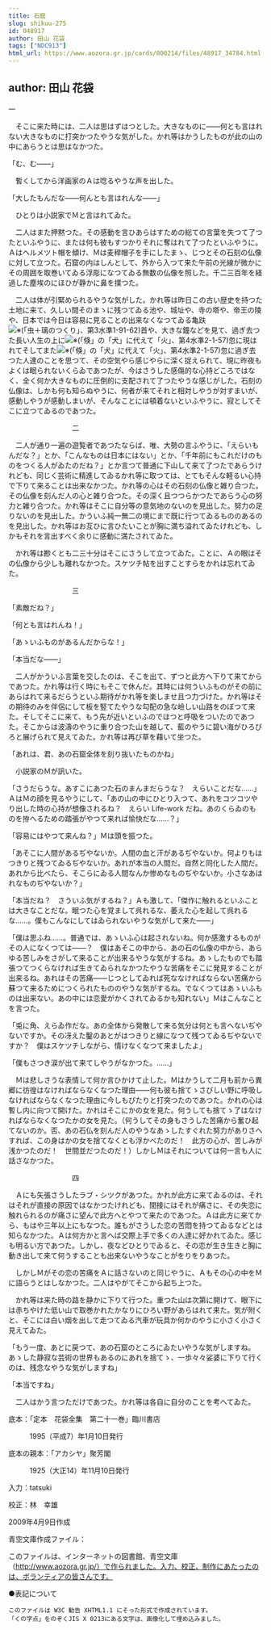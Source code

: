 ```yaml
---
title: 石窟
slug: shikuu-275
id: 048917
author: 田山 花袋
tags: ["NDC913"]
html_url: https://www.aozora.gr.jp/cards/000214/files/48917_34784.html
---
```


## author: 田山 花袋

一



　そこに来た時には、二人は思はずはつとした。大きなものに――何とも言はれない大きなものに打突かつたやうな気がした。かれ等はかうしたものが此の山の中にあらうとは思はなかつた。

「む、む――」

　暫くしてから洋画家のＡは唸るやうな声を出した。

「大したもんだな――何んとも言はれんな――」

　ひとりは小説家でＭと言はれてゐた。

　二人はまた押黙つた。その感動を言ひあらはすための総ての言葉を失つて了つたといふやうに、または何も彼もすつかりそれに奪はれて了つたといふやうに。Ａはヘルメツト帽を傾け、Ｍは麦稈帽子を手にしたまゝ、じつとその石刻の仏像に対して立つた。石窟の内はしんとして、外から入つて来た午前の光線が微かにその周囲を取巻いてゐる浮彫になつてゐる無数の仏像を照した。千二三百年を経過した塵埃のにほひが静かに鼻を撲つた。

　二人は体が引緊められるやうな気がした。かれ等は昨日この古い歴史を持つた土地に来て、久しい間そのまゝに残つてゐる池や、城址や、寺の塔や、帝王の陵や、日本では今日は容易に見ることの出来なくなつてゐる亀趺![※(「虫＋璃のつくり」、第3水準1-91-62)](https://www.aozora.gr.jp/cards/000214/files/../../../gaiji/1-91/1-91-62.png)首や、大きな鐘などを見て、過ぎ去つた長い人生の上に![※(「倏」の「犬」に代えて「火」、第4水準2-1-57)](https://www.aozora.gr.jp/cards/000214/files/../../../gaiji/2-01/2-01-57.png)忽に現はれてそしてまた![※(「倏」の「犬」に代えて「火」、第4水準2-1-57)](https://www.aozora.gr.jp/cards/000214/files/../../../gaiji/2-01/2-01-57.png)忽に過ぎ去つた人達のことを思つて、その空気やら感じやらに深く捉えられて、現に昨夜もよくは眠られないくらゐであつたが、今はさうした感傷的な心持どころではなく、全く何か大きなものに圧倒的に支配されて了つたやうな感じがした。石刻の仏像は、しかも何も知らぬやうに、何者が来てそれと相対しやうが対すまいが、感動しやうが感動しまいが、そんなことには頓着ないといふやうに、寂としてそこに立つてゐるのであつた。



　　　　　　　　　二



　二人が通り一遍の遊覧者であつたならば、唯、大勢の言ふやうに、「えらいもんだな？」とか、「こんなものは日本にはない」とか、「千年前にもこれだけのものをつくる人がゐたのだね？」とか言つて普通に下山して来て了つたであらうけれども、同じく芸術に精進してゐるかれ等に取つては、とてもそんな軽るい心持で下りて来ることは出来なかつた。かれ等の心はその石刻の仏像と雑り合つた。その仏像を刻んだ人の心と雑り合つた。その深く且つつらかつたであらう心の努力と雑り合つた。かれ等はそこに自分等の意気地のないのを見出した。努力の足りないのを見出した。かういふ純一無二の境にまで既に行つてゐるもののあるのを見出した。かれ等はお互ひに言ひたいことが胸に満ち溢れてゐたけれども、しかもそれを言出すべく余りに感動に満たされてゐた。

　かれ等は尠くとも二三十分はそこにさうして立つてゐた。ことに、Ａの眼はその仏像から少しも離れなかつた。スケツチ帖を出すことすらをかれは忘れてゐた。



　　　　　　　　　三



「素敵だね？」

「何とも言はれんね！」

「あゝいふものがあるんだからな！」

「本当だな――」

　二人がかういふ言葉を交したのは、そこを出て、ずつと此方へ下りて来てからであつた。かれ等は行く時にもそこで休んだ。其時には何ういふものがその前にあらはれて来るだらうといふ期待がかれ等を楽しませ且つ力づけた。かれ等はその期待のみを伴侶にして板を竪てたやうな勾配の急な嶮しい山路をのぼつて来た。そしてそこに来て、もう先が近いといふのでほつと呼吸をついたのであつた。そこからは波濤のやうに重り合つた山を越して、藍のやうに碧い海がひろびろと展げられて見えてゐた。かれ等は再び草を藉いて坐つた。

「あれは、君、あの石窟全体を刻り抜いたものかね」

　小説家のＭが訊いた。

「さうだらうな。あすこにあつた石のまんまだらうな？　えらいことだな……」ＡはＭの顔を見るやうにして、「あの山の中にひとり入つて、あれをコツコツやり出した時の心持が想像されるね？　えらい Life-work だね。あのくらゐのものを拵へるための踏張がやつて来れば愉快だな……？」

「容易にはやつて来んね？」Ｍは頭を振つた。

「あそこに人間があるぢやないか。人間の血と汗があるぢやないか。何よりもはつきりと残つてゐるぢやないか。あれが本当の人間だ。自然と同化した人間だ。あれから比べたら、そこらにゐる人間なんか惨めなものぢやないか。小さなあはれなものぢやないか？」

「本当だね？　さういふ気がするね？」Ａも激して、「傑作に触れるといふことは大きなことだな。眠つた心を覚まして呉れるな、萎えた心を起して呉れるな……。僕もこんなにしてはゐられないやうな気がして来た――」

「僕は思ふね……。普通では、あゝいふ心は起されないね。何か感激するものがその人になくつては――？　僕はあそこの中から、あの石の仏像の中から、あらゆる苦しみをさがして来ることが出来るやうな気がするね。あゝしたものでも踏張つてつくらなければ生きてゐられなかつたやうな苦痛をそこに発見することが出来るね。あれはその苦痛――じつとしてゐれば死ななければならない苦痛から蘇つて来るためにつくられたもののやうな気がするね。でなくつてはあゝいふものは出来ない。あの中には恋愛がかくされてゐるかも知れない」Ｍはこんなことを言つた。

「兎に角、えらゐ作だな。あの全体から発散して来る気分は何とも言へないぢやないですか。その冴えた鑿のあとがはつきりと線になつて残つてゐるぢやないですか？　僕はスケツチしながら、情けなくなつて来ましたよ」

「僕もさつき涙が出て来てしやうがなかつた。……」

　Ｍは悲しさうな表情して何か言ひかけて止した。Ｍはかうして二月も前から異郷に彷徨はなければならなくなつた理由――何も彼も捨てゝさびしい野に呼吸しなければならなくなつた理由に今しもぴたりと打突つたのであつた。かれの心は暫し内に向つて開けた。かれはそこにかの女を見た。何うしても捨てゝ了はなければならなくなつたかの女を見た。（何うしてその身もさうした苦痛から奮ひ起てないのか。否、あの石仏を刻んだ人のやうなあゝしたすぐれた努力がありさへすれば、この身はかの女を捨てなくとも浮かべたのだ！　此方の心が、苦しみが浅かつたのだ！　世間並だつたのだ！）しかしＭはそれについては何一言も人に話さなかつた。



　　　　　　　　　四



　Ａにも矢張さうしたラブ・シツクがあつた。かれが此方に来てゐるのは、それはそれが直接の原因ではなかつたけれども、間接にはそれが痛さに、その失恋に触れられるのが痛さに望んで此方へとやつて来たのであつた。Ａは此方に来てから、もはや三年以上にもなつた。誰もがさうした恋の苦悶を持つてゐるなどとは知らなかつた。Ａは何方かと言へば交際上手で多くの人達に好かれてゐた。感じも明るい方であつた。しかし、夜などひとりでゐると、その恋が生き生きと胸に動き出して来て何うすることも出来ないやうなことがをりをりあつた。

　しかしＭがその恋の苦痛をＡに話さないのと同じやうに、Ａもその心の中をＭに語らうとはしなかつた。二人はやがてそこから起ち上つた。

　かれ等は来た時の路を静かに下りて行つた。重つた山は次第に開けて、眼下には赤ちやけた低い山で取巻かれたかなりにひろい野があらはれて来た。気が附くと、そこには白い烟を出して走つてゐる汽車が玩具か何かのやうに小さく小さく見えてゐた。

「もう一度、あとに戻つて、あの石窟のところにゐたいやうな気がしますね。あゝした静寂な芸術の世界もあるのにあれを捨てゝ、一歩々々娑婆に下りて行くのは、残念なやうな気がしますね」

「本当ですね」

　二人はかう言つただけであつた。かれ等は各自に自分のことを考へてゐた。













底本：「定本　花袋全集　第二十一巻」臨川書店


　　　1995（平成7）年1月10日発行

底本の親本：「アカシヤ」聚芳閣

　　　1925（大正14）年11月10日発行

入力：tatsuki

校正：林　幸雄

2009年4月9日作成

青空文庫作成ファイル：

このファイルは、インターネットの図書館、青空文庫（http://www.aozora.gr.jp/）で作られました。入力、校正、制作にあたったのは、ボランティアの皆さんです。











●表記について


	このファイルは W3C 勧告 XHTML1.1 にそった形式で作成されています。
	「くの字点」をのぞくJIS X 0213にある文字は、画像化して埋め込みました。